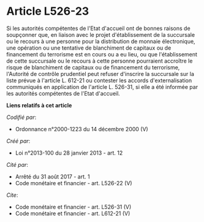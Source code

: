 # Article L526-23

Si les autorités compétentes de l'Etat d'accueil ont de bonnes raisons de soupçonner que, en liaison avec le projet
d'établissement de la succursale ou le recours à une personne pour la distribution de monnaie électronique, une opération ou
une tentative de blanchiment de capitaux ou de financement du terrorisme est en cours ou a eu lieu, ou que l'établissement de
cette succursale ou le recours à cette personne pourraient accroître le risque de blanchiment de capitaux ou de financement
du terrorisme, l'Autorité de contrôle prudentiel peut refuser d'inscrire la succursale sur la liste prévue à l'article L.
612-21 ou contester les accords d'externalisation communiqués en application de l'article L. 526-31, si elle a été informée
par les autorités compétentes de l'Etat d'accueil.

**Liens relatifs à cet article**

_Codifié par_:

  - Ordonnance n°2000-1223 du 14 décembre 2000 (V)

_Créé par_:

  - Loi n°2013-100 du 28 janvier 2013 - art. 12

_Cité par_:

  - Arrêté du 31 août 2017 - art. 1
  - Code monétaire et financier - art. L526-22 (V)

_Cite_:

  - Code monétaire et financier - art. L526-31 (V)
  - Code monétaire et financier - art. L612-21 (V)
